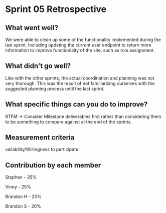 # Sprint 05 Retrospective

## What went well? 

We were able to clean up some of the functionality implemented during the last sprint. Including updating the current user endpoint to return more information to improve functionlaity of the site, such as role assignment. 

## What didn't go well?

Like with the other sprints, the actual coordination and planning was not very thorough. This was the result of not familiarizing ourselves with the suggested planning process until the last sprint. 

## What specific things can you do to improve?

RTFM -> Consider Milestone deliverables first rather than considering them to be something to compare against at the end of the sprints. 

## Measurement criteria

vailability/Willingness to participate

## Contribution by each member

Stephen - 35%

Vinny - 25%

Brandon H - 20%

Brandon S - 20%

